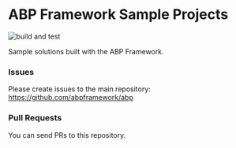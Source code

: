 # ABP Framework Sample Projects

![build and test](https://github.com/abpframework/abp-samples/workflows/build%20and%20test/badge.svg)

Sample solutions built with the ABP Framework.

### Issues

Please create issues to the main repository: https://github.com/abpframework/abp

### Pull Requests

You can send PRs to this repository.
